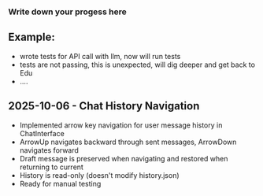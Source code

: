 ### Write down your progess here
## Example:
- wrote tests for API call with llm, now will run tests
- tests are not passing, this is unexpected, will dig deeper and get back to Edu
- ....

## 2025-10-06 - Chat History Navigation
- Implemented arrow key navigation for user message history in ChatInterface
- ArrowUp navigates backward through sent messages, ArrowDown navigates forward
- Draft message is preserved when navigating and restored when returning to current
- History is read-only (doesn't modify history.json)
- Ready for manual testing